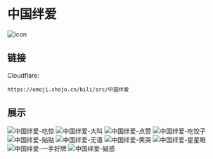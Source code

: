 # 中国绊爱
![icon](https://emoji.shojo.cn/bili/src/中国绊爱/icon.png)
## 链接
Cloudflare:
```
https://emoji.shojo.cn/bili/src/中国绊爱
```
## 展示
![中国绊爱-吃惊](https://emoji.shojo.cn/bili/src/中国绊爱/中国绊爱-吃惊.png)
![中国绊爱-大叫](https://emoji.shojo.cn/bili/src/中国绊爱/中国绊爱-大叫.png)
![中国绊爱-点赞](https://emoji.shojo.cn/bili/src/中国绊爱/中国绊爱-点赞.png)
![中国绊爱-吃饺子](https://emoji.shojo.cn/bili/src/中国绊爱/中国绊爱-吃饺子.png)
![中国绊爱-贴贴](https://emoji.shojo.cn/bili/src/中国绊爱/中国绊爱-贴贴.png)
![中国绊爱-无语](https://emoji.shojo.cn/bili/src/中国绊爱/中国绊爱-无语.png)
![中国绊爱-笑哭](https://emoji.shojo.cn/bili/src/中国绊爱/中国绊爱-笑哭.png)
![中国绊爱-星星眼](https://emoji.shojo.cn/bili/src/中国绊爱/中国绊爱-星星眼.png)
![中国绊爱-一手好牌](https://emoji.shojo.cn/bili/src/中国绊爱/中国绊爱-一手好牌.png)
![中国绊爱-疑惑](https://emoji.shojo.cn/bili/src/中国绊爱/中国绊爱-疑惑.png)
